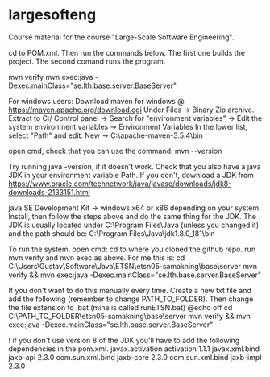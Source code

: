 # largesofteng
Course material for the course "Large-Scale Software Engineering".

cd to POM.xml. Then run the commands below. The first one builds the project.
The second comand runs the program.

mvn verify
mvn exec:java -Dexec.mainClass="se.lth.base.server.BaseServer"

For windows users:
Download maven for windows @ https://maven.apache.org/download.cgi
Under Files -> Binary Zip archive.
Extract to C:/
Control panel -> Search for "environment variables" -> Edit the system environment variables -> Environment Variables
In the lower list, select "Path" and edit. 
New -> C:\apache-maven-3.5.4\bin

open cmd, check that you can use the command: mvn --version

Try running java -version, if it doesn't work. Check that you also have a java JDK in your environment variable Path. If you don't, download a JDK from https://www.oracle.com/technetwork/java/javase/downloads/jdk8-downloads-2133151.html

java SE Development Kit -> windows x64 or x86 depending on your system.
Install, then follow the steps above and do the same thing for the JDK.
The JDK is usually located under C:\Program Files\Java (unless you changed it) and the path should be:
C:\Program Files\Java\jdk1.8.0_181\bin

To run the system, open cmd:
cd to where you cloned the github repo.
run mvn verify and mvn exec as above.
For me this is:
cd C:\Users\Gustav\Software\Java\ETSN\etsn05-samakning\base\server
mvn verify && mvn exec:java -Dexec.mainClass="se.lth.base.server.BaseServer"

If you don't want to do this manually every time. Create a new txt file and add the following (remember to change PATH_TO_FOLDER). Then change the file extension to .bat (mine is called runETSN.bat)
@echo off
cd C:\PATH_TO_FOLDER\etsn05-samakning\base\server
mvn verify && mvn exec:java -Dexec.mainClass="se.lth.base.server.BaseServer"

! if you don't use version 8 of the JDK you'll have to add the following dependencies in the pom.xml.
        <dependency>
        <groupId>javax.activation</groupId>
        <artifactId>activation</artifactId>
        <version>1.1.1</version>
        </dependency>
        <dependency>
            <groupId>javax.xml.bind</groupId>
            <artifactId>jaxb-api</artifactId>
            <version>2.3.0</version>
        </dependency>
        <dependency>
            <groupId>com.sun.xml.bind</groupId>
            <artifactId>jaxb-core</artifactId>
            <version>2.3.0</version>
        </dependency>
        <dependency>
            <groupId>com.sun.xml.bind</groupId>
            <artifactId>jaxb-impl</artifactId>
            <version>2.3.0</version>
        </dependency>



